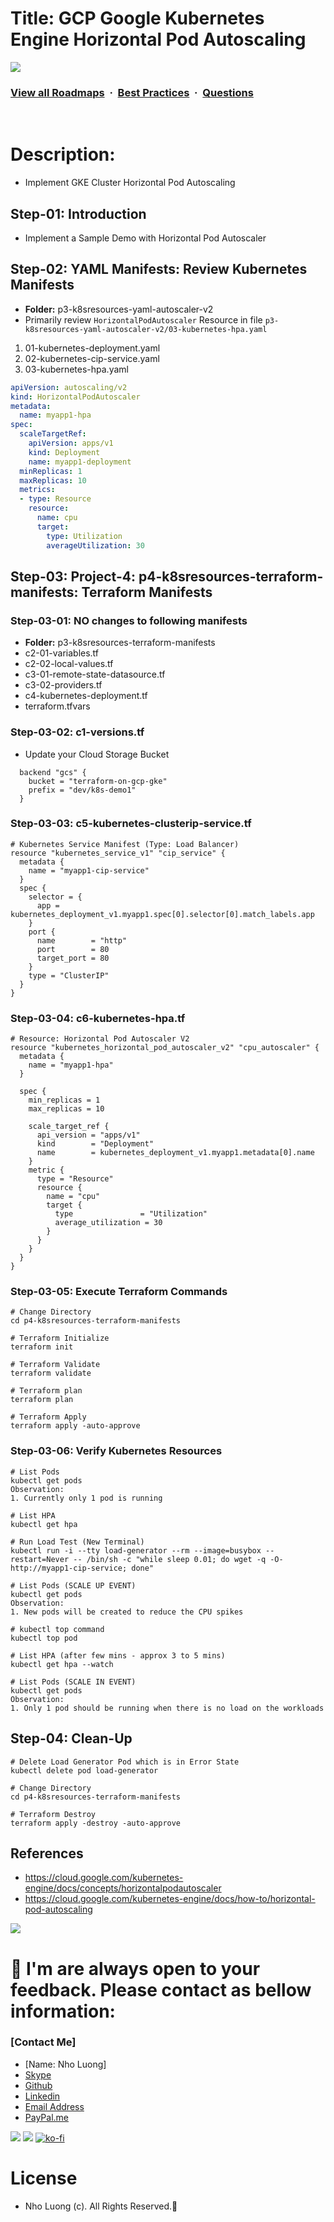# Title: GCP Google Kubernetes Engine Horizontal Pod Autoscaling

![](https://i.imgur.com/waxVImv.png)
### [View all Roadmaps](https://github.com/nholuongut/all-roadmaps) &nbsp;&middot;&nbsp; [Best Practices](https://github.com/nholuongut/all-roadmaps/blob/main/public/best-practices/) &nbsp;&middot;&nbsp; [Questions](https://www.linkedin.com/in/nholuong/)
<br/>

# Description: 
- Implement GKE Cluster Horizontal Pod Autoscaling

## Step-01: Introduction
- Implement a Sample Demo with Horizontal Pod Autoscaler

## Step-02: YAML Manifests: Review Kubernetes Manifests
- **Folder:** p3-k8sresources-yaml-autoscaler-v2
- Primarily review `HorizontalPodAutoscaler` Resource in file `p3-k8sresources-yaml-autoscaler-v2/03-kubernetes-hpa.yaml`
1. 01-kubernetes-deployment.yaml
2. 02-kubernetes-cip-service.yaml
3. 03-kubernetes-hpa.yaml
```yaml
apiVersion: autoscaling/v2
kind: HorizontalPodAutoscaler
metadata:
  name: myapp1-hpa
spec:
  scaleTargetRef:
    apiVersion: apps/v1
    kind: Deployment
    name: myapp1-deployment
  minReplicas: 1
  maxReplicas: 10
  metrics:
  - type: Resource
    resource:
      name: cpu
      target:
        type: Utilization
        averageUtilization: 30
```

## Step-03: Project-4: p4-k8sresources-terraform-manifests: Terraform Manifests
### Step-03-01: NO changes to following manifests
- **Folder:** p3-k8sresources-terraform-manifests
- c2-01-variables.tf
- c2-02-local-values.tf
- c3-01-remote-state-datasource.tf
- c3-02-providers.tf
- c4-kubernetes-deployment.tf
- terraform.tfvars

### Step-03-02: c1-versions.tf
- Update your Cloud Storage Bucket
```t
  backend "gcs" {
    bucket = "terraform-on-gcp-gke"
    prefix = "dev/k8s-demo1"    
  }  
```

### Step-03-03: c5-kubernetes-clusterip-service.tf
```hcl
# Kubernetes Service Manifest (Type: Load Balancer)
resource "kubernetes_service_v1" "cip_service" {
  metadata {
    name = "myapp1-cip-service"
  }
  spec {
    selector = {
      app = kubernetes_deployment_v1.myapp1.spec[0].selector[0].match_labels.app
    }
    port {
      name        = "http"
      port        = 80
      target_port = 80
    }
    type = "ClusterIP"
  }
}
```

### Step-03-04: c6-kubernetes-hpa.tf
```hcl
# Resource: Horizontal Pod Autoscaler V2
resource "kubernetes_horizontal_pod_autoscaler_v2" "cpu_autoscaler" {
  metadata {
    name = "myapp1-hpa" 
  }

  spec {
    min_replicas = 1
    max_replicas = 10

    scale_target_ref {
      api_version = "apps/v1"
      kind        = "Deployment"
      name        = kubernetes_deployment_v1.myapp1.metadata[0].name 
    }
    metric {
      type = "Resource"
      resource {
        name = "cpu"
        target {
          type               = "Utilization"
          average_utilization = 30
        }
      }
    }
  }
}
```
### Step-03-05: Execute Terraform Commands
```t
# Change Directory
cd p4-k8sresources-terraform-manifests

# Terraform Initialize
terraform init

# Terraform Validate
terraform validate

# Terraform plan
terraform plan

# Terraform Apply
terraform apply -auto-approve
```

### Step-03-06: Verify Kubernetes Resources
```t
# List Pods
kubectl get pods
Observation: 
1. Currently only 1 pod is running

# List HPA
kubectl get hpa

# Run Load Test (New Terminal)
kubectl run -i --tty load-generator --rm --image=busybox --restart=Never -- /bin/sh -c "while sleep 0.01; do wget -q -O- http://myapp1-cip-service; done"

# List Pods (SCALE UP EVENT)
kubectl get pods
Observation:
1. New pods will be created to reduce the CPU spikes

# kubectl top command
kubectl top pod

# List HPA (after few mins - approx 3 to 5 mins)
kubectl get hpa --watch

# List Pods (SCALE IN EVENT)
kubectl get pods
Observation:
1. Only 1 pod should be running when there is no load on the workloads
```

## Step-04: Clean-Up
```t
# Delete Load Generator Pod which is in Error State
kubectl delete pod load-generator

# Change Directory
cd p4-k8sresources-terraform-manifests

# Terraform Destroy
terraform apply -destroy -auto-approve
```

## References
- https://cloud.google.com/kubernetes-engine/docs/concepts/horizontalpodautoscaler
- https://cloud.google.com/kubernetes-engine/docs/how-to/horizontal-pod-autoscaling

![](https://i.imgur.com/waxVImv.png)
# 🚀 I'm are always open to your feedback.  Please contact as bellow information:
### [Contact Me]
* [Name: Nho Luong]
* [Skype](luongutnho_skype)
* [Github](https://github.com/nholuongut/)
* [Linkedin](https://www.linkedin.com/in/nholuong/)
* [Email Address](luongutnho@hotmail.com)
* [PayPal.me](https://www.paypal.com/paypalme/nholuongut)

![](https://i.imgur.com/waxVImv.png)
![](Donate.png)
[![ko-fi](https://ko-fi.com/img/githubbutton_sm.svg)](https://ko-fi.com/nholuong)

# License
* Nho Luong (c). All Rights Reserved.🌟